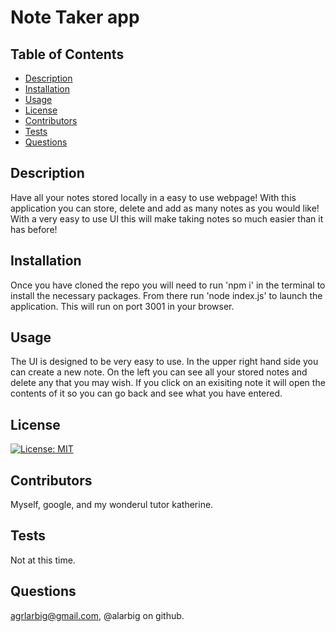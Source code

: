 # Note Taker app 

  ## Table of Contents
  - [Description](#description)
  - [Installation](#installation)
  - [Usage](#usage)
  - [License](#license)
  - [Contributors](#contributor)
  - [Tests](#tests)
  - [Questions](#questions)

  ## Description
  Have all your notes stored locally in a easy to use webpage! With this application you can store, delete and add as many notes as you would like! With a very easy to use UI this will make taking notes so much easier than it has before! 

  ## Installation
  Once you have cloned the repo you will need to run 'npm i' in the terminal to install the necessary packages. From there run 'node index.js' to launch the application. This will run on port 3001 in your browser. 

  ## Usage
  The UI is designed to be very easy to use. In the upper right hand side you can create a new note. On the left you can see all your stored notes and delete any that you may wish. If you click on an exisiting note it will open the contents of it so you can go back and see what you have entered. 

  ## License
  [![License: MIT](https://img.shields.io/badge/License-MIT-yellow.svg)](https://opensource.org/licenses/MIT) 

  ## Contributors
  Myself, google, and my wonderul tutor katherine. 

  ## Tests
  Not at this time. 

  ## Questions
  agrlarbig@gmail.com, @alarbig on github.  